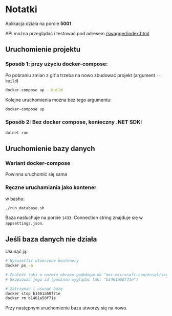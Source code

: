 # Notatki

Aplikacja działa na porcie **5001**

API można przeglądać i testować pod adresem [/swagger/index.html](http://localhost:5001/swagger/index.html)

## Uruchomienie projektu

### Sposób 1: przy użyciu docker-compose:
Po pobraniu zmian z git'a trzeba na nowo zbudować projekt (argument `--build`)
```bash
docker-compose up --build
```

Kolejne uruchomienia można bez tego argumentu:
```bash
docker-compose up
```

### Sposób 2: Bez docker compose, konieczny .NET SDK:
```bash
dotnet run
```

## Uruchomienie bazy danych

### Wariant docker-compose

Powinna uruchomić się sama

### Ręczne uruchamiania jako kontener
w bashu:

```bash
./run_database.sh
```

Baza nasłuchuje na porcie `1433`. Connection string znajduje się w `appsettings.json`.

## Jeśli baza danych nie działa

Usunąć ją:

```bash
# Wyświetlić utworzone kontenery
docker ps -a

# Znaleźć taki o nazwie obrazu podobnym do "mcr.microsoft.com/mssql/server:2017-latest"
# Skopiować jego id (powinno wyglądać tak: "b1461a50f71e")

# Zatrzymać i usunąć bazę
docker stop b1461a50f71e
docker rm b1461a50f71e
```

Przy następnym uruchomieniu baza utworzy się na nowo.
